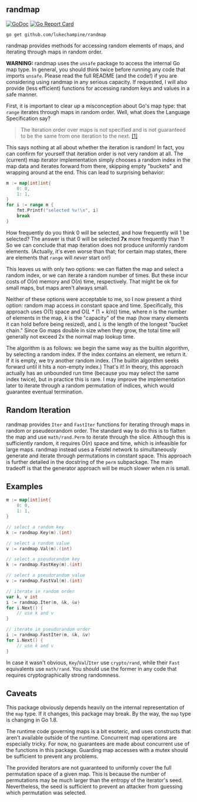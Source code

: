 randmap
-------

[![GoDoc](https://godoc.org/github.com/lukechampine/randmap?status.svg)](https://godoc.org/github.com/lukechampine/randmap)
[![Go Report Card](http://goreportcard.com/badge/github.com/lukechampine/randmap)](https://goreportcard.com/report/github.com/lukechampine/randmap)

```
go get github.com/lukechampine/randmap
```

randmap provides methods for accessing random elements of maps, and iterating
through maps in random order.

**WARNING:** randmap uses the `unsafe` package to access the internal Go map
type. In general, you should think twice before running any code that imports
`unsafe`. Please read the full README (and the code!) if you are considering
using randmap in any serious capacity. If requested, I will also provide
(less efficient) functions for accessing random keys and values in a safe
manner.

First, it is important to clear up a misconception about Go's map type: that
`range` iterates through maps in random order. Well, what does the Language
Specification say?

>The iteration order over maps is not specified and is not guaranteed to be
>the same from one iteration to the next. [[1]](https://golang.org/ref/spec#For_statements)

This says nothing at all about whether the iteration is random! In fact, you
can confirm for yourself that iteration order is not very random at all. The
(current) map iterator implementation simply chooses a random index in the map
data and iterates forward from there, skipping empty "buckets" and wrapping
around at the end. This can lead to surprising behavior:

```go
m := map[int]int{
	0: 0,
	1: 1,
}
for i := range m {
	fmt.Printf("selected %v!\n", i)
	break
}
```

How frequently do you think 0 will be selected, and how frequently will 1 be
selected? The answer is that 0 will be selected **7x** more frequently than 1!
So we can conclude that map iteration does not produce uniformly random
elements. (Actually, it's even worse than that; for certain map states, there
are elements that `range` will _never_ start on!)

This leaves us with only two options: we can flatten the map and select a
random index, or we can iterate a random number of times. But these incur
costs of O(_n_) memory and O(_n_) time, respectively. That might be ok for
small maps, but maps aren't always small.

Neither of these options were acceptable to me, so I now present a third
option: random map access in constant space and time. Specifically, this
approach uses O(1) space and O(_L_ * (1 + _k_/_n_)) time, where _n_ is the
number of elements in the map, _k_ is the "capacity" of the map (how many
elements it can hold before being resized), and _L_ is the length of the
longest "bucket chain." Since Go maps double in size when they grow, the total
time will generally not exceed 2x the normal map lookup time.

The algorithm is as follows: we begin the same way as the builtin algorithm,
by selecting a random index. If the index contains an element, we return it.
If it is empty, we try another random index. (The builtin algorithm seeks
forward until it hits a non-empty index.) That's it! In theory, this approach
actually has an unbounded run time (because you may select the same index
twice), but in practice this is rare. I may improve the implementation later
to iterate through a random permutation of indices, which would guarantee
eventual termination.

## Random Iteration ##

randmap provides `Iter` and `FastIter` functions for iterating through maps in
random or pseudeorandom order. The standard way to do this is to flatten the
map and use `math/rand.Perm` to iterate through the slice. Although this is
sufficiently random, it requires O(_n_) space and time, which is infeasible
for large maps. randmap instead uses a Feistel network to simultaneously
generate and iterate through permutations in constant space. This approach is
further detailed in the docstring of the `perm` subpackage. The main tradeoff
is that the generator approach will be much slower when _n_ is small.

## Examples ##

```go
m := map[int]int{
	0: 0,
	1: 1,
}

// select a random key
k := randmap.Key(m).(int)

// select a random value
v := randmap.Val(m).(int)

// select a pseudorandom key
k := randmap.FastKey(m).(int)

// select a pseudorandom value
v := randmap.FastVal(m).(int)

// iterate in random order
var k, v int
i := randmap.Iter(m, &k, &v)
for i.Next() {
	// use k and v
}

// iterate in pseudorandom order
i := randmap.FastIter(m, &k, &v)
for i.Next() {
	// use k and v
}
```

In case it wasn't obvious, `Key`/`Val`/`Iter` use `crypto/rand`, while their
`Fast` equivalents use `math/rand`. You should use the former in any code that
requires cryptographically strong randomness.

## Caveats ##

This package obviously depends heavily on the internal representation of the
`map` type. If it changes, this package may break. By the way, the `map` type
is changing in Go 1.8.

The runtime code governing maps is a bit esoteric, and uses constructs that
aren't available outside of the runtime. Concurrent map operations are
especially tricky. For now, no guarantees are made about concurrent use of the
functions in this package. Guarding map accesses with a mutex should be
sufficient to prevent any problems.

The provided Iterators are not guaranteed to uniformly cover the full
permutation space of a given map. This is because the number of permutations
may be much larger than the entropy of the iterator's seed. Nevertheless, the
seed is sufficient to prevent an attacker from guessing which permutation was
selected.
